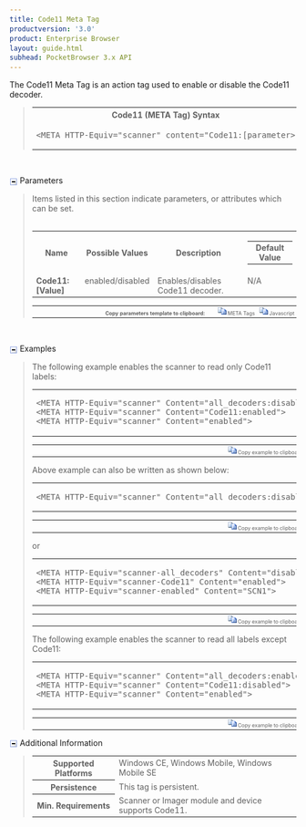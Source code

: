 ```yaml
---
title: Code11 Meta Tag
productversion: '3.0'
product: Enterprise Browser
layout: guide.html
subhead: PocketBrowser 3.x API
---
```


The Code11 Meta Tag is an action tag used to enable or disable the Code11 decoder.

<div id="SyntaxSpan" style="display:block">
<blockquote>
<table class="clsSyntax" cellspacing="1" cellpadding="3" width="95%">
<tr>
<th class="clsSyntaxHeadings">Code11 (META Tag) Syntax
</th>
</tr>
<tr>
<td class="clsSyntaxCells">
<pre class="clsSyntaxCells">&lt;META HTTP-Equiv="scanner" content="Code11:[parameter&gt;</pre>
</td>
</tr>
</table>
</blockquote><br></div>
<p class="clsRef"><span class="ToggleView" onclick="ToggleSpan('ParametersWSpan', 'imgParametersWToggle')"><img align="absmiddle" id="imgParametersWToggle" alt="ParametersW Toggle" onmouseover="this.style.cursor='hand'" src="../../Resources/ToggleCollapse.gif&#xA;					"></span>
Parameters
</p>
<div id="ParametersWSpan" style="display:block">
<blockquote>
Items listed in this section indicate parameters, or attributes which can be set.
<BR><BR><table class="clsSyntax" cellspacing="1" cellpadding="3" width="95%">
<col width="20%">
<col width="20%">
<col width="38%">
<col width="22%">
<tr>
<th class="clsSyntaxHeadings">Name</th>
<th class="clsSyntaxHeadings">Possible Values</th>
<th class="clsSyntaxHeadings">Description</th>
<th class="clsSyntaxHeadings">
  <table cellspacing="0" cellpadding="0">
    <tr>
      <td width="85%" class="clsSyntaxHeadings" style="border-bottom-style: none;">Default Value</td>
    </tr>
  </table>
</th>
</tr>
<tr>
<td valign="top" class="clsSyntaxCells"><b>Code11:[Value]
							</b></td>
<td valign="top" class="clsSyntaxCells">enabled/disabled</td>
<td valign="top" class="clsSyntaxCells">Enables/disables Code11 decoder.</td>
<td valign="top" class="clsSyntaxCells">
						N/A
					</td>
</tr>
</table>
<table cellspacing="1" cellpadding="3" width="95%">
<col width="78%">
<col width="8%">
<col width="1%">
<col width="5%">
<col width="1%">
<col width="5%">
<col width="2%">
<tr align="right">
<td></td>
<td valign="bottom" style="border-bottom-style: none;font-weight:normal;font-size:xx-small;"><nobr><b>Copy parameters template to clipboard:</b></nobr></td>
<td></td>
<td valign="bottom" style="border-bottom-style: none;font-weight:normal;font-size:xx-small;"><nobr><img id="imgCopyDefaultsW" alt="Copy META Tag template to clipboard" onclick="CopyTemplate('txtMETATemplateW')" onmouseover="this.style.cursor='hand'" src="../../Resources/CopyDefaults.gif">
			META Tags
		</nobr></td>
<td></td>
<td valign="middle" style="border-bottom-style: none;font-weight:normal;font-size:xx-small;"><nobr><img id="imgCopyDefaultsW" alt="Copy Javascript template to clipboard" onclick="CopyTemplate('txtJavascriptTemplateW')" onmouseover="this.style.cursor='hand'" src="../../Resources/CopyDefaults.gif">
			Javascript
		</nobr></td>
<td></td>
</tr>
</table>
<div style="display:none"><textarea id="txtMETATemplateW">&lt;!-- 
The Code11 META Tag is an action tag used to enable or disable the Code11 decoder.
--&gt;

&lt;!-- &lt;META HTTP-Equiv="Scanner" Content="Code11:[Value]"&gt; --&gt;      &lt;!-- Enables/disables Code11 decoder. --&gt;</textarea></div>
<div style="display:none"><textarea id="txtJavascriptTemplateW">&lt;script&gt;
/*
The Code11 META Tag is an action tag used to enable or disable the Code11 decoder.
*/

function doCode11Init()
{
var objGeneric = new ActiveXObject("PocketBrowser.Generic");

//objGeneric.InvokeMETAFunction('Scanner', 'Code11:[Value]');      /* Enables/disables Code11 decoder. */

}
&lt;/script&gt;</textarea></div>
</blockquote><br></div>
<p class="clsRef"><span class="ToggleView" onclick="ToggleSpan('ExamplesSpan', 'imgExamplesToggle')"><img align="absmiddle" id="imgExamplesToggle" alt="Examples Toggle" onmouseover="this.style.cursor='hand'" src="../../Resources/ToggleCollapse.gif"></span>
Examples
</p>
<div id="ExamplesSpan" style="display:block">
<blockquote>
<p>The following example enables the scanner to read only Code11 labels:</p>
<table class="clsSyntax" cellspacing="1" cellpadding="3" width="95%">
<tr>
<td>
  <pre class="clsSyntaxCells">
&lt;META HTTP-Equiv="scanner" Content="all_decoders:disabled"&gt;
&lt;META HTTP-Equiv="scanner" Content="Code11:enabled"&gt;
&lt;META HTTP-Equiv="scanner" Content="enabled"&gt;
</pre>
</td>
</tr>
</table>
<table cellspacing="1" cellpadding="3" width="95%">
<col width="85%">
<col width="15%">
<tr align="right">
<td></td>
<td valign="bottom" style="border-bottom-style: none;font-weight:normal;font-size:xx-small;"><nobr><img id="imgCopyDefaults" alt="Copy example to clipboard" onmouseover="this.style.cursor='hand'" src="../../Resources/CopyDefaults.gif" onclick="CopyTemplate('ID0EJB');">
			Copy example to clipboard
		</nobr></td>
</tr>
</table>
<div id="Examples" style="display:none"><textarea id="ID0EJB">&lt;!-- 
The following example enables the scanner to read only Code11 labels:
--&gt;

&lt;META HTTP-Equiv="scanner" Content="all_decoders:disabled"&gt;
&lt;META HTTP-Equiv="scanner" Content="Code11:enabled"&gt;
&lt;META HTTP-Equiv="scanner" Content="enabled"&gt;
</textarea></div>
<p>Above example can also be written as shown below:</p>
<table class="clsSyntax" cellspacing="1" cellpadding="3" width="95%">
<tr>
<td>
  <pre class="clsSyntaxCells">
&lt;META HTTP-Equiv="scanner" Content="all_decoders:disabled;Code11:enabled;enabled"&gt;
</pre>
</td>
</tr>
</table>
<table cellspacing="1" cellpadding="3" width="95%">
<col width="85%">
<col width="15%">
<tr align="right">
<td></td>
<td valign="bottom" style="border-bottom-style: none;font-weight:normal;font-size:xx-small;"><nobr><img id="imgCopyDefaults" alt="Copy example to clipboard" onmouseover="this.style.cursor='hand'" src="../../Resources/CopyDefaults.gif" onclick="CopyTemplate('ID0EQB');">
			Copy example to clipboard
		</nobr></td>
</tr>
</table>
<div id="Examples" style="display:none"><textarea id="ID0EQB">&lt;!-- 
Above example can also be written as shown below:
--&gt;

&lt;META HTTP-Equiv="scanner" Content="all_decoders:disabled;Code11:enabled;enabled"&gt;
</textarea></div>
<p>or</p>
<table class="clsSyntax" cellspacing="1" cellpadding="3" width="95%">
<tr>
<td>
  <pre class="clsSyntaxCells">
&lt;META HTTP-Equiv="scanner-all_decoders" Content="disabled"&gt;
&lt;META HTTP-Equiv="scanner-Code11" Content="enabled"&gt;
&lt;META HTTP-Equiv="scanner-enabled" Content="SCN1"&gt;
</pre>
</td>
</tr>
</table>
<table cellspacing="1" cellpadding="3" width="95%">
<col width="85%">
<col width="15%">
<tr align="right">
<td></td>
<td valign="bottom" style="border-bottom-style: none;font-weight:normal;font-size:xx-small;"><nobr><img id="imgCopyDefaults" alt="Copy example to clipboard" onmouseover="this.style.cursor='hand'" src="../../Resources/CopyDefaults.gif" onclick="CopyTemplate('ID0EXB');">
			Copy example to clipboard
		</nobr></td>
</tr>
</table>
<div id="Examples" style="display:none"><textarea id="ID0EXB">&lt;!-- 
or
--&gt;

&lt;META HTTP-Equiv="scanner-all_decoders" Content="disabled"&gt;
&lt;META HTTP-Equiv="scanner-Code11" Content="enabled"&gt;
&lt;META HTTP-Equiv="scanner-enabled" Content="SCN1"&gt;
</textarea></div>
<p>The following example enables the scanner to read all labels except Code11:</p>
<table class="clsSyntax" cellspacing="1" cellpadding="3" width="95%">
<tr>
<td>
  <pre class="clsSyntaxCells">
&lt;META HTTP-Equiv="scanner" Content="all_decoders:enabled"&gt;
&lt;META HTTP-Equiv="scanner" Content="Code11:disabled"&gt;
&lt;META HTTP-Equiv="scanner" Content="enabled"&gt;
</pre>
</td>
</tr>
</table>
<table cellspacing="1" cellpadding="3" width="95%">
<col width="85%">
<col width="15%">
<tr align="right">
<td></td>
<td valign="bottom" style="border-bottom-style: none;font-weight:normal;font-size:xx-small;"><nobr><img id="imgCopyDefaults" alt="Copy example to clipboard" onmouseover="this.style.cursor='hand'" src="../../Resources/CopyDefaults.gif" onclick="CopyTemplate('ID0E5B');">
			Copy example to clipboard
		</nobr></td>
</tr>
</table>
<div id="Examples" style="display:none"><textarea id="ID0E5B">&lt;!-- 
The following example enables the scanner to read all labels except Code11:
--&gt;

&lt;META HTTP-Equiv="scanner" Content="all_decoders:enabled"&gt;
&lt;META HTTP-Equiv="scanner" Content="Code11:disabled"&gt;
&lt;META HTTP-Equiv="scanner" Content="enabled"&gt;
</textarea></div>
</blockquote>
</div>
<p class="clsRef"><span class="ToggleView" onclick="ToggleSpan('InfoSpan', 'imgInfoToggle')"><img align="absmiddle" id="imgInfoToggle" alt="Info Toggle" onmouseover="this.style.cursor='hand'" src="../../Resources/ToggleCollapse.gif"></span>
Additional Information
</p>
<div id="InfoSpan" style="display:block">
<blockquote>
<table>
<tr>
<th>Supported Platforms</th>
<td>Windows CE, Windows Mobile, Windows Mobile SE</td>
</tr>
<tr>
<th>Persistence</th>
<td>This tag is persistent.</td>
</tr>
<tr>
<th>Min. Requirements</th>
<td>Scanner or Imager module and device supports Code11.</td>
</tr>
</table>
</blockquote><br></div>
<div id="DefaultParamsSpan" style="display:none">
<pre><textarea id="DefaultParameters"></textarea></pre>
</div>
